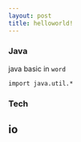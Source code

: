 ```yaml
---
layout: post
title: helloworld!
---
```


### Java
java basic in `word`
```
import java.util.*
```

### Tech
## io

